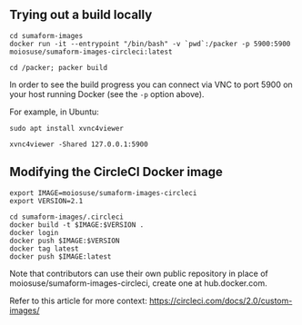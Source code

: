 ## Trying out a build locally

```
cd sumaform-images
docker run -it --entrypoint "/bin/bash" -v `pwd`:/packer -p 5900:5900 moiosuse/sumaform-images-circleci:latest

cd /packer; packer build
```

In order to see the build progress you can connect via VNC to port 5900 on your host running Docker (see the `-p` option above).

For example, in Ubuntu:
```
sudo apt install xvnc4viewer

xvnc4viewer -Shared 127.0.0.1:5900
```

## Modifying the CircleCI Docker image

```
export IMAGE=moiosuse/sumaform-images-circleci
export VERSION=2.1

cd sumaform-images/.circleci
docker build -t $IMAGE:$VERSION .
docker login
docker push $IMAGE:$VERSION
docker tag latest
docker push $IMAGE:latest
```

Note that contributors can use their own public repository in place of moiosuse/sumaform-images-circleci, create one at hub.docker.com.

Refer to this article for more context: https://circleci.com/docs/2.0/custom-images/
